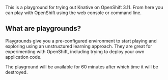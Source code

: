 This is a playground for trying out Knative on OpenShift 3.11. From here you can play
with OpenShift using the web console or command line.

## What are playgrounds?

Playgrounds give you a pre-configured environment to start playing and
exploring using an unstructured learning approach. They are great for
experimenting with OpenShift, including trying to deploy your own
application code.

The playground will be available for 60 minutes after which time it will
be destroyed.
